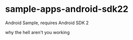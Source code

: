 # sample-apps-android-sdk22
Android Sample, requires Android SDK 2

why the hell aren't you working
